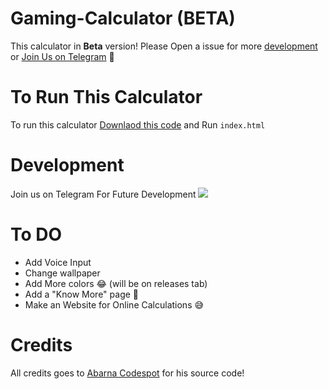 # Gaming-Calculator (BETA)
This calculator in **Beta** version! Please Open a issue for more [development](https://github.com/TeamTC/Gaming-Calculator#development) or [Join Us on Telegram](https://github.com/TeamTC/Gaming-Calculator#development) 🙂

# To Run This Calculator
To run this calculator [Downlaod this code](https://github.com/TeamTC/Gaming-Calculator/archive/main.zip) and Run `index.html`


# Development
Join us on Telegram For Future Development <a href="https://t.me/TheTeamTC"> <img src="https://img.shields.io/badge/Telegram-2CA5E0?style=for-the-badge&logo=telegram&logoColor=white"/></a>


# To DO
- Add Voice Input 
- Change wallpaper
- Add More colors 😂 (will be on releases tab)
- Add a "Know More" page 🙂
- Make an Website for Online Calculations 😅

# Credits
All credits goes to [Abarna Codespot](https://github.com/abarna-codespo) for his source code! 
